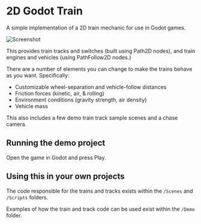 # 2D Godot Train
A simple implementation of a 2D train mechanic for use in Godot games.

![Screenshot](https://raw.githubusercontent.com/moonbench/simple-godot-train/master/Demo/Resources/Screenshot.png)

This provides train tracks and switches (built using Path2D nodes), and train engines and vehicles (using PathFollow2D nodes.)

There are a number of elements you can change to make the trains behave as you want. Specifically:
* Customizable wheel-separation and vehicle-follow distances
* Friction forces (kinetic, air, & rolling)
* Environment conditions (gravity strength, air density)
* Vehicle mass

This also includes a few demo train track sample scenes and a chase camera.

## Running the demo project
Open the game in Godot and press Play.

## Using this in your own projects
The code responsible for the trains and tracks exists within the `/Scenes` and `/Scripts` folders.

Examples of how the train and track code can be used exist within the `/Demo` folder.
